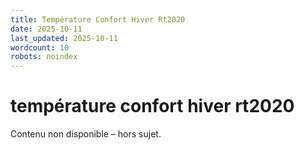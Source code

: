 ```yaml
---
title: Température Confort Hiver Rt2020
date: 2025-10-11
last_updated: 2025-10-11
wordcount: 10
robots: noindex
---
```


# température confort hiver rt2020

Contenu non disponible – hors sujet.